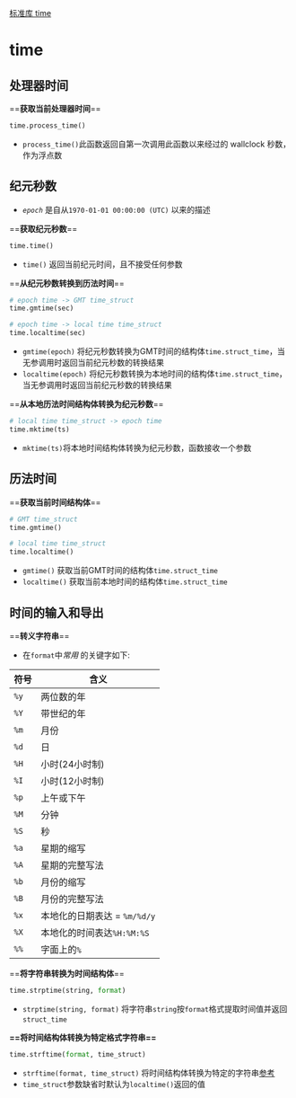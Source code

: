[标准库 time](https://docs.python.org/zh-cn/3/library/time.html)
# time

## 处理器时间

==**获取当前处理器时间**==
```python
time.process_time()
```
- `process_time()`此函数返回自第一次调用此函数以来经过的 wallclock 秒数，作为浮点数

## 纪元秒数
- *`epoch`* 是自从`1970-01-01 00:00:00 (UTC)` 以来的描述

==**获取纪元秒数**==
```python
time.time()
```
- `time()` 返回当前纪元时间，且不接受任何参数

==**从纪元秒数转换到历法时间**==
```python
# epoch time -> GMT time_struct
time.gmtime(sec)

# epoch time -> local time time_struct
time.localtime(sec)
```
- `gmtime(epoch)` 将纪元秒数转换为GMT时间的结构体`time.struct_time`，当无参调用时返回当前纪元秒数的转换结果
- `localtime(epoch)` 将纪元秒数转换为本地时间的结构体`time.struct_time`，当无参调用时返回当前纪元秒数的转换结果

==**从本地历法时间结构体转换为纪元秒数**==
```python
# local time time_struct -> epoch time
time.mktime(ts)
```
- `mktime(ts)`将本地时间结构体转换为纪元秒数，函数接收一个参数

## 历法时间

==**获取当前时间结构体**==
```python
# GMT time_struct
time.gmtime()

# local time time_struct
time.localtime()
```
- `gmtime()` 获取当前GMT时间的结构体`time.struct_time`
- `localtime()` 获取当前本地时间的结构体`time.struct_time`

## 时间的输入和导出

==**转义字符串**==
- 在`format`中*常用* 的关键字如下:

| 符号 | 含义                         |
| ---- | ---------------------------- |
| `%y` | 两位数的年                   |
| `%Y` | 带世纪的年                   |
| `%m` | 月份                         |
| `%d` | 日                           |
| `%H` | 小时(24小时制)               |
| `%I` | 小时(12小时制)               |
| `%p` | 上午或下午                   |
| `%M` | 分钟                         |
| `%S` | 秒                           |
| `%a` | 星期的缩写                   |
| `%A` | 星期的完整写法               |
| `%b`| 月份的缩写|
| `%B` | 月份的完整写法 |
| `%x` | 本地化的日期表达 = `%m/%d/y` |
| `%X` | 本地化的时间表达`%H:%M:%S`   |
| `%%`     | 字面上的`%`                              |

==**将字符串转换为时间结构体**==
```python
time.strptime(string, format)
```
- `strptime(string, format)` 将字符串`string`按`format`格式提取时间值并返回`struct_time`

**==将时间结构体转换为特定格式字符串==**
```python
time.strftime(format, time_struct)
```
- `strftime(format, time_struct)` 将时间结构体转换为特定的字符串[参考](https://docs.python.org/zh-cn/3.7/library/time.html)
- `time_struct`参数缺省时默认为`localtime()`返回的值